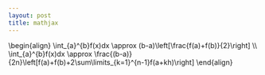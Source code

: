 ```yaml
---
layout: post
title: mathjax
---
```

\begin{align}
\int_{a}^{b}f(x)dx \approx (b-a)\left[\frac{f(a)+f(b)}{2}\right]
\\\\
\int_{a}^{b}f(x)dx \approx \frac{(b-a)}{2n}\left[f(a)+f(b)+2\sum\limits_{k=1}^{n-1}f(a+kh)\right]
\end{align}